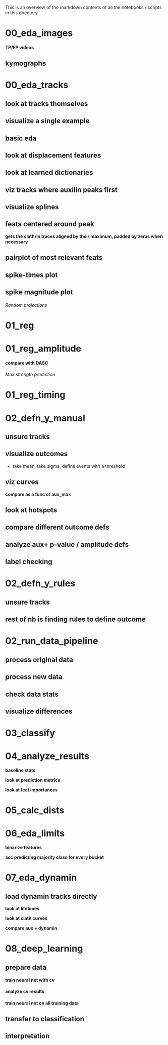 This is an overview of the markdown contents of all the notebooks / scripts in this directory.

# 00_eda_images


#### TP/FP videos

## kymographs

# 00_eda_tracks


## look at tracks themselves

## visualize a single example

## basic eda

## look at displacement features

## look at learned dictionaries

## viz tracks where auxilin peaks first

## visualize splines

## feats centered around peak
**gets the clathrin traces aligned by their maximum, padded by zeros when necessary**

## pairplot of most relevant feats

## spike-times plot

## spike magnitude plot

###### Random projections

# 01_reg


# 01_reg_amplitude


#### compare with DASC

###### Max strength prediction

# 01_reg_timing


# 02_defn_y_manual


## unsure tracks

## visualize outcomes
- take mean, take sigma, define events with a threshold

## viz curves

**compare as a func of aux_max**

## look at hotspots

## compare different outcome defs

## analyze aux+ p-value / amplitude defs

## label checking

# 02_defn_y_rules


## unsure tracks

## rest of nb is finding rules to define outcome

# 02_run_data_pipeline


## process original data

## process new data

## check data stats

## visualize differences

# 03_classify


# 04_analyze_results


**baseline stats**

**look at prediction metrics**

**look at feat importances**

# 05_calc_dists


# 06_eda_limits


**binarize features**

**acc predicting majority class for every bucket**

# 07_eda_dynamin


## load dynamin tracks directly

**look at lifetimes**

**look at clath curves**

**compare aux + dynamin**

# 08_deep_learning


## prepare data

#### train neural net with cv

**analyze cv results**

#### train neural net on all training data

## transfer to classification

## interpretation

